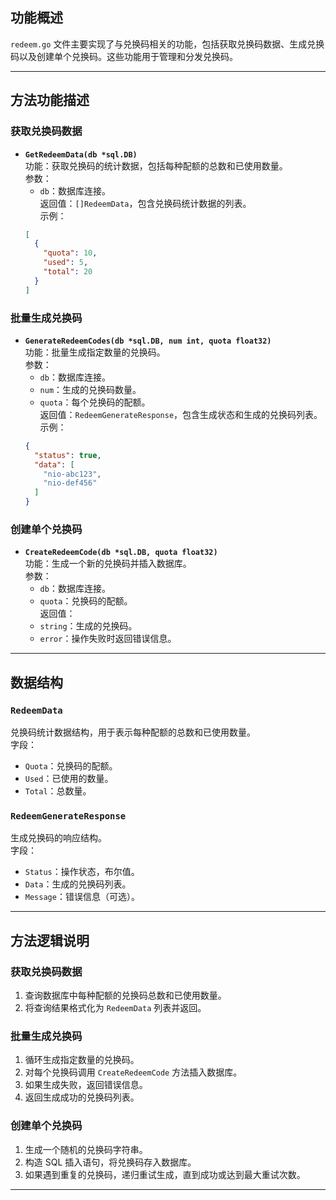 
## 功能概述
`redeem.go` 文件主要实现了与兑换码相关的功能，包括获取兑换码数据、生成兑换码以及创建单个兑换码。这些功能用于管理和分发兑换码。

---

## 方法功能描述

### 获取兑换码数据
- **`GetRedeemData(db *sql.DB)`**  
  功能：获取兑换码的统计数据，包括每种配额的总数和已使用数量。  
  参数：
  - `db`：数据库连接。  
  返回值：`[]RedeemData`，包含兑换码统计数据的列表。  
  示例：
  ```json
  [
    {
      "quota": 10,
      "used": 5,
      "total": 20
    }
  ]
  ```

### 批量生成兑换码
- **`GenerateRedeemCodes(db *sql.DB, num int, quota float32)`**  
  功能：批量生成指定数量的兑换码。  
  参数：
  - `db`：数据库连接。
  - `num`：生成的兑换码数量。
  - `quota`：每个兑换码的配额。  
  返回值：`RedeemGenerateResponse`，包含生成状态和生成的兑换码列表。  
  示例：
  ```json
  {
    "status": true,
    "data": [
      "nio-abc123",
      "nio-def456"
    ]
  }
  ```

### 创建单个兑换码
- **`CreateRedeemCode(db *sql.DB, quota float32)`**  
  功能：生成一个新的兑换码并插入数据库。  
  参数：
  - `db`：数据库连接。
  - `quota`：兑换码的配额。  
  返回值：
  - `string`：生成的兑换码。
  - `error`：操作失败时返回错误信息。

---

## 数据结构

### `RedeemData`
兑换码统计数据结构，用于表示每种配额的总数和已使用数量。  
字段：
- `Quota`：兑换码的配额。
- `Used`：已使用的数量。
- `Total`：总数量。

### `RedeemGenerateResponse`
生成兑换码的响应结构。  
字段：
- `Status`：操作状态，布尔值。
- `Data`：生成的兑换码列表。
- `Message`：错误信息（可选）。

---

## 方法逻辑说明

### 获取兑换码数据
1. 查询数据库中每种配额的兑换码总数和已使用数量。
2. 将查询结果格式化为 `RedeemData` 列表并返回。

### 批量生成兑换码
1. 循环生成指定数量的兑换码。
2. 对每个兑换码调用 `CreateRedeemCode` 方法插入数据库。
3. 如果生成失败，返回错误信息。
4. 返回生成成功的兑换码列表。

### 创建单个兑换码
1. 生成一个随机的兑换码字符串。
2. 构造 SQL 插入语句，将兑换码存入数据库。
3. 如果遇到重复的兑换码，递归重试生成，直到成功或达到最大重试次数。

---
